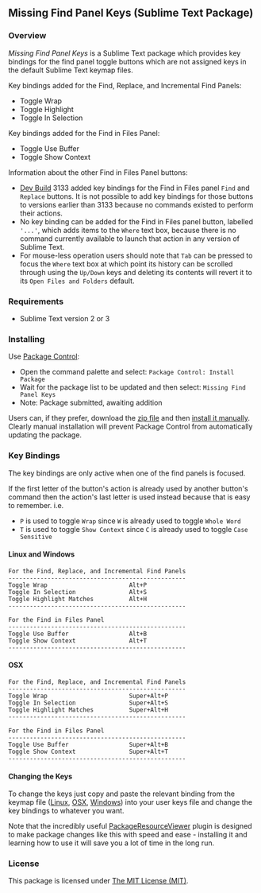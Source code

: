 
## Missing Find Panel Keys (Sublime Text Package)

### Overview

*Missing Find Panel Keys* is a Sublime Text package which provides key bindings for the find panel toggle buttons which are not assigned keys in the default Sublime Text keymap files.

Key bindings added for the Find, Replace, and Incremental Find Panels:

- Toggle Wrap
- Toggle Highlight
- Toggle In Selection

Key bindings added for the Find in Files Panel:

- Toggle Use Buffer
- Toggle Show Context

Information about the other Find in Files Panel buttons:

- [Dev Build](https://www.sublimetext.com/3dev) 3133 added key bindings for the Find in Files panel `Find` and `Replace` buttons. It is not possible to add key bindings for those buttons to versions earlier than 3133 because no commands existed to perform their actions.
- No key binding can be added for the Find in Files panel button, labelled `'...'`, which adds items to the `Where` text box, because there is no command currently available to launch that action in any version of Sublime Text.
- For mouse-less operation users should note that `Tab` can be pressed to focus the `Where` text box at which point its history can be scrolled through using the `Up/Down` keys and deleting its contents will revert it to its `Open Files and Folders` default.

### Requirements

- Sublime Text version 2 or 3


### Installing

Use [Package Control](https://packagecontrol.io/):

- Open the command palette and select: `Package Control: Install Package`
- Wait for the package list to be updated and then select: `Missing Find Panel Keys`
- Note: Package submitted, awaiting addition

Users can, if they prefer, download the [zip file](https://github.com/mattst/SublimeMissingFindPanelKeys/archive/master.zip) and then [install it manually](http://docs.sublimetext.info/en/latest/extensibility/packages.html). Clearly manual installation will prevent Package Control from automatically updating the package.

### Key Bindings

The key bindings are only active when one of the find panels is focused.

If the first letter of the button's action is already used by another button's command then the action's last letter is used instead because that is easy to remember. i.e.

- `P` is used to toggle `Wrap` since `W` is already used to toggle `Whole Word`
- `T` is used to toggle `Show Context` since `C` is already used to toggle `Case Sensitive`

#### Linux and Windows

    For the Find, Replace, and Incremental Find Panels
    --------------------------------------------------
    Toggle Wrap                       Alt+P
    Toggle In Selection               Alt+S
    Toggle Highlight Matches          Alt+H
    --------------------------------------------------

    For the Find in Files Panel
    --------------------------------------------------
    Toggle Use Buffer                 Alt+B
    Toggle Show Context               Alt+T
    --------------------------------------------------

#### OSX

    For the Find, Replace, and Incremental Find Panels
    --------------------------------------------------
    Toggle Wrap                       Super+Alt+P
    Toggle In Selection               Super+Alt+S
    Toggle Highlight Matches          Super+Alt+H
    --------------------------------------------------

    For the Find in Files Panel
    --------------------------------------------------
    Toggle Use Buffer                 Super+Alt+B
    Toggle Show Context               Super+Alt+T
    --------------------------------------------------

#### Changing the Keys

To change the keys just copy and paste the relevant binding from the keymap file ([Linux](https://github.com/mattst/SublimeMissingFindPanelKeys/blob/master/Default%20(Linux).sublime-keymap), [OSX](https://github.com/mattst/SublimeMissingFindPanelKeys/blob/master/Default%20(OSX).sublime-keymap), [Windows](https://github.com/mattst/SublimeMissingFindPanelKeys/blob/master/Default%20(Windows).sublime-keymap)) into your user keys file and change the key bindings to whatever you want.

Note that the incredibly useful [PackageResourceViewer](https://packagecontrol.io/packages/PackageResourceViewer) plugin is designed to make package changes like this with speed and ease - installing it and learning how to use it will save you a lot of time in the long run.

### License

This package is licensed under [The MIT License (MIT)](https://github.com/mattst/SublimeMissingFindPanelKeys/blob/master/LICENSE).
